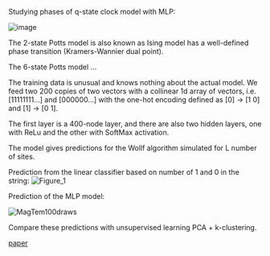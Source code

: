 Studying phases of q-state clock model with MLP:

![image](https://github.com/user-attachments/assets/316d79eb-4c9d-47f0-95c9-b4528d0e2c1e)


The 2-state Potts model is also known as Ising model has a well-defined phase transition (Kramers-Wannier dual point).

The 6-state Potts model ...

The training data is unusual and knows nothing about the actual model. We feed two 200 copies of two vectors with a collinear 1d array of vectors, i.e. [11111111...] and [000000...] with
the one-hot encoding defined as [0] -> [1 0] and [1] -> [0 1].

The first layer is a 400-node layer, and there are also two hidden layers, one with ReLu and the other with SoftMax activation.

The model gives predictions for the Wollf algorithm simulated for L number of sites. 




Prediction from the linear classifier based on number of 1 and 0 in the string:
![Figure_1](https://github.com/user-attachments/assets/5451e407-7a00-44ed-bab9-67702392510f)

Prediction of the MLP model:

![MagTem100draws](https://github.com/user-attachments/assets/2e18e745-55ad-43a6-95a6-c37fae753788)


Compare these predictions with unsupervised learning PCA + k-clustering.

[paper](https://arxiv.org/abs/2112.06735)
